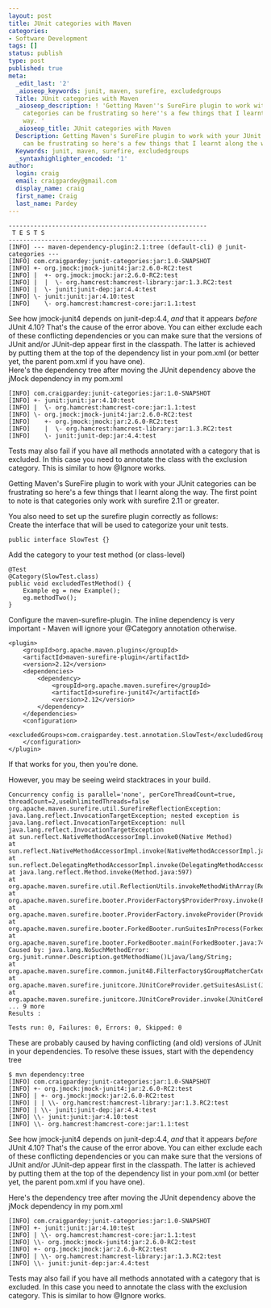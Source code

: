 ```yaml
---
layout: post
title: JUnit categories with Maven
categories:
- Software Development
tags: []
status: publish
type: post
published: true
meta:
  _edit_last: '2'
  _aioseop_keywords: junit, maven, surefire, excludedgroups
  Title: JUnit categories with Maven
  _aioseop_description: ! 'Getting Maven''s SureFire plugin to work with your JUnit
    categories can be frustrating so here''s a few things that I learnt along the
    way. '
  _aioseop_title: JUnit categories with Maven
  Description: Getting Maven's SureFire plugin to work with your JUnit categories
    can be frustrating so here's a few things that I learnt along the way.
  Keywords: junit, maven, surefire, excludedgroups
  _syntaxhighlighter_encoded: '1'
author:
  login: craig
  email: craigpardey@gmail.com
  display_name: craig
  first_name: Craig
  last_name: Pardey
---
```


	-------------------------------------------------------
	 T E S T S
	-------------------------------------------------------
	[INFO] --- maven-dependency-plugin:2.1:tree (default-cli) @ junit-categories ---
	[INFO] com.craigpardey:junit-categories:jar:1.0-SNAPSHOT
	[INFO] +- org.jmock:jmock-junit4:jar:2.6.0-RC2:test
	[INFO] |  +- org.jmock:jmock:jar:2.6.0-RC2:test
	[INFO] |  |  \- org.hamcrest:hamcrest-library:jar:1.3.RC2:test
	[INFO] |  \- junit:junit-dep:jar:4.4:test
	[INFO] \- junit:junit:jar:4.10:test
	[INFO]    \- org.hamcrest:hamcrest-core:jar:1.1:test

See how jmock-junit4 depends on junit-dep:4.4, <i>and</i> that it appears <i>before</i> JUnit 4.10?  That's the cause of the error above.  You can either exclude each of these conflicting dependencies or you can make sure that the versions of JUnit and/or JUnit-dep appear first in the classpath.  The latter is achieved by putting them at the top of the dependency list in your pom.xml (or better yet, the parent pom.xml if you have one).  
Here's the dependency tree after moving the JUnit dependency above the jMock dependency in my pom.xml

	[INFO] com.craigpardey:junit-categories:jar:1.0-SNAPSHOT
	[INFO] +- junit:junit:jar:4.10:test
	[INFO] |  \- org.hamcrest:hamcrest-core:jar:1.1:test
	[INFO] \- org.jmock:jmock-junit4:jar:2.6.0-RC2:test
	[INFO]    +- org.jmock:jmock:jar:2.6.0-RC2:test
	[INFO]    |  \- org.hamcrest:hamcrest-library:jar:1.3.RC2:test
	[INFO]    \- junit:junit-dep:jar:4.4:test

Tests may also fail if you have all methods annotated with a category that is excluded. In this case you need to annotate the class with the exclusion category.  This is similar to how @Ignore works.

Getting Maven's SureFire plugin to work with your JUnit categories can be
frustrating so here's a few things that I learnt along the way. The first
point to note is that categories only work with surefire 2.11 or greater.

You also need to set up the surefire plugin correctly as follows:  
Create the interface that will be used to categorize your unit tests.  

	public interface SlowTest {}  

Add the category to your test method (or class-level)  

	@Test  
	@Category(SlowTest.class)  
	public void excludedTestMethod() {  
		Example eg = new Example();  
		eg.methodTwo();  
	}  

Configure the maven-surefire-plugin. The inline dependency is very important -
Maven will ignore your @Category annotation otherwise.  

	<plugin>  
		<groupId>org.apache.maven.plugins</groupId>  
		<artifactId>maven-surefire-plugin</artifactId>  
		<version>2.12</version>  
		<dependencies>  
			<dependency>  
				<groupId>org.apache.maven.surefire</groupId>  
				<artifactId>surefire-junit47</artifactId>  
				<version>2.12</version>  
			</dependency>  
		</dependencies>  
		<configuration>  
			<excludedGroups>com.craigpardey.test.annotation.SlowTest</excludedGroups>  
		</configuration>  
	</plugin>  

If that works for you, then you're done.

However, you may be seeing weird stacktraces in your build.

	Concurrency config is parallel='none', perCoreThreadCount=true, threadCount=2,useUnlimitedThreads=false  
	org.apache.maven.surefire.util.SurefireReflectionException:
	java.lang.reflect.InvocationTargetException; nested exception is
	java.lang.reflect.InvocationTargetException: null  
	java.lang.reflect.InvocationTargetException  
	at sun.reflect.NativeMethodAccessorImpl.invoke0(Native Method)  
	at sun.reflect.NativeMethodAccessorImpl.invoke(NativeMethodAccessorImpl.java:39)  
	at sun.reflect.DelegatingMethodAccessorImpl.invoke(DelegatingMethodAccessorImpl.java:25)  
	at java.lang.reflect.Method.invoke(Method.java:597)  
	at org.apache.maven.surefire.util.ReflectionUtils.invokeMethodWithArray(ReflectionUtils.java:189)  
	at org.apache.maven.surefire.booter.ProviderFactory$ProviderProxy.invoke(ProviderFactory.java:165)  
	at org.apache.maven.surefire.booter.ProviderFactory.invokeProvider(ProviderFactory.java:85)  
	at org.apache.maven.surefire.booter.ForkedBooter.runSuitesInProcess(ForkedBooter.java:103)  
	at org.apache.maven.surefire.booter.ForkedBooter.main(ForkedBooter.java:74)  
	Caused by: java.lang.NoSuchMethodError:
	org.junit.runner.Description.getMethodName()Ljava/lang/String;  
	at org.apache.maven.surefire.common.junit48.FilterFactory$GroupMatcherCategoryFilter.shouldRun(FilterFactory.java:207)  
	at org.apache.maven.surefire.junitcore.JUnitCoreProvider.getSuitesAsList(JUnitCoreProvider.java:159)  
	at org.apache.maven.surefire.junitcore.JUnitCoreProvider.invoke(JUnitCoreProvider.java:119)
	... 9 more  
	Results :

	Tests run: 0, Failures: 0, Errors: 0, Skipped: 0  

These are probably caused by having conflicting (and old) versions of JUnit in
your dependencies. To resolve these issues, start with the dependency tree

	$ mvn dependency:tree  
	[INFO] com.craigpardey:junit-categories:jar:1.0-SNAPSHOT  
	[INFO] +- org.jmock:jmock-junit4:jar:2.6.0-RC2:test  
	[INFO] | +- org.jmock:jmock:jar:2.6.0-RC2:test  
	[INFO] | | \\- org.hamcrest:hamcrest-library:jar:1.3.RC2:test  
	[INFO] | \\- junit:junit-dep:jar:4.4:test  
	[INFO] \\- junit:junit:jar:4.10:test  
	[INFO] \\- org.hamcrest:hamcrest-core:jar:1.1:test  

See how jmock-junit4 depends on junit-dep:4.4, _and_ that it appears _before_
JUnit 4.10? That's the cause of the error above. You can either exclude each
of these conflicting dependencies or you can make sure that the versions of
JUnit and/or JUnit-dep appear first in the classpath. The latter is achieved
by putting them at the top of the dependency list in your pom.xml (or better
yet, the parent pom.xml if you have one).

Here's the dependency tree after moving the JUnit dependency above the jMock
dependency in my pom.xml

	[INFO] com.craigpardey:junit-categories:jar:1.0-SNAPSHOT  
	[INFO] +- junit:junit:jar:4.10:test  
	[INFO] | \\- org.hamcrest:hamcrest-core:jar:1.1:test  
	[INFO] \\- org.jmock:jmock-junit4:jar:2.6.0-RC2:test  
	[INFO] +- org.jmock:jmock:jar:2.6.0-RC2:test  
	[INFO] | \\- org.hamcrest:hamcrest-library:jar:1.3.RC2:test  
	[INFO] \\- junit:junit-dep:jar:4.4:test  

Tests may also fail if you have all methods annotated with a category that is
excluded. In this case you need to annotate the class with the exclusion
category. This is similar to how @Ignore works.
